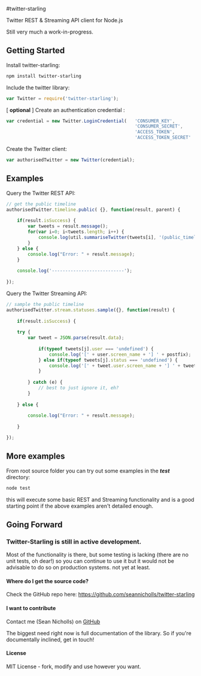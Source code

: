 #twitter-starling

Twitter REST & Streaming API client for Node.js

Still very much a work-in-progress.


## Getting Started

Install twitter-starling:
```bash
npm install twitter-starling
```

Include the twitter library:
```javascript
var Twitter = require('twitter-starling');
```

[ **optional** ] Create an authentication credential :
```javascript
var credential = new Twitter.LoginCredential(   'CONSUMER_KEY',
                                                'CONSUMER_SECRET',
                                                'ACCESS_TOKEN',
                                                'ACCESS_TOKEN_SECRET'   );
```

Create the Twitter client:
```javascript
var authorisedTwitter = new Twitter(credential);
```

## Examples

Query the Twitter REST API:

```javascript
// get the public timeline
authorisedTwitter.timeline.public( {}, function(result, parent) {
    
    if(result.isSuccess) {
        var tweets = result.message();
        for(var i=0; i<tweets.length; i++) {
            console.log(util.summariseTwitter(tweets[i], '(public_timeline) '));
        }
    } else {
        console.log("Error: " + result.message); 
    }
	
    console.log('---------------------------');
    
});
```

Query the Twitter Streaming API:

```javascript
// sample the public timeline
authorisedTwitter.stream.statuses.sample({}, function(result) {
    
    if(result.isSuccess) {
    
    try {
        var tweet = JSON.parse(result.data);
        
            if(typeof tweets[j].user === 'undefined') {
                console.log('[' + user.screen_name + '] ' + postfix);
            } else if(typeof tweets[j].status === 'undefined') {
                console.log('[' + tweet.user.screen_name + '] ' + tweet.text + postfix);
            }
        
        } catch (e) {
            // best to just ignore it, eh?
        }
        
    } else {
    
        console.log("Error: " + result.message);
    
    }

});
```
## More examples

From root source folder you can try out some examples in the ***test*** directory:

```bash
node test
```

this will execute some basic REST and Streaming functionality and is a good starting point if the above examples aren't detailed enough.


## Going Forward

### Twitter-Starling is still in active development. 

Most of the functionality is there, but some testing is lacking (there are no unit tests, oh dear!) so you can continue to use it but it would not be advisable to do so on production systems. not yet at least.

#### Where do I get the source code?
Check the GitHub repo here: https://github.com/seannicholls/twitter-starling

#### I want to contribute 
Contact me (Sean Nicholls) on [GitHub](https://github.com/seannicholls) 

The biggest need right now is full documentation of the library. So if you're documentally inclined, get in touch!

#### License
MIT License - fork, modify and use however you want.
